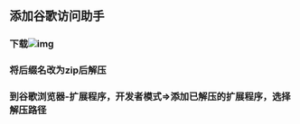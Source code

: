## **添加谷歌访问助手**

### 下载![img](file:///C:\Users\ADMINI~1\AppData\Local\Temp\ksohtml19988\wps1.jpg)

### 将后缀名改为zip后解压

### 到谷歌浏览器-扩展程序，开发者模式=>添加已解压的扩展程序，选择解压路径

